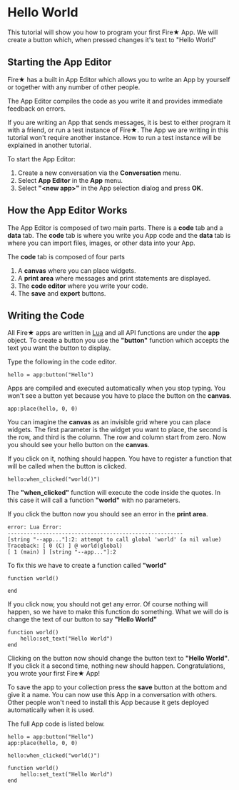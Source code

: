 Hello World
================

This tutorial will show you how to program your first Fire★ App. We will create a button
which, when pressed changes it's text to "Hello World"

Starting the App Editor
-----------------------

Fire★ has a built in App Editor which allows you to write an App by yourself or together with 
any number of other people. 

The App Editor compiles the code as you write it and provides immediate feedback on errors.

If you are writing an App that sends messages, it is best to either program it with a friend, 
or run a test instance of Fire★. The App we are writing in this tutorial won't require 
another instance. How to run a test instance will be explained in another tutorial.

To start the App Editor:

  1. Create a new conversation via the **Conversation** menu.
  2. Select **App Editor** in the **App** menu.
  3. Select **"<new app\>"** in the App selection dialog and press **OK**.

How the App Editor Works
-----------------------

The App Editor is composed of two main parts. There is a **code** tab and a **data** tab.
The **code** tab is where you write you App code and the **data** tab is where you can import
files, images, or other data into your App. 

The **code** tab is composed of four parts

  1. A **canvas** where you can place widgets.
  2. A **print area** where messages and print statements are displayed.
  3. The **code editor** where you write your code.
  4. The **save** and **export** buttons.

Writing the Code
-------------------------

All Fire★ apps are written in [Lua](http://lua.org) and all API functions are under the **app** object.
To create a button you use the **"button"** function which accepts the text you want the button to display.

Type the following in the code editor.

    hello = app:button("Hello")

Apps are compiled and executed automatically when you stop typing. You won't see a button
yet because you have to place the button on the **canvas**.

    app:place(hello, 0, 0)

You can imagine the **canvas** as an invisible grid where you can place widgets. The first
parameter is the widget you want to place, the second is the row, and third is the column. The row
and column start from zero. Now you should see your hello button on the **canvas**.

If you click on it, nothing should happen. You have to register a function that will be
called when the button is clicked.

    hello:when_clicked("world()")

The **"when_clicked"** function will execute the code inside the quotes. In this case it will
call a function **"world"** with no parameters.

If you click the button now you should see an error in the **print area**.

    error: Lua Error: 
    -------------------------------------------------------
    [string "--app..."]:2: attempt to call global 'world' (a nil value)
    Traceback: [ 0 (C) ] @ world(global)
    [ 1 (main) ] [string "--app..."]:2

To fix this we have to create a function called **"world"**

    function world()

    end

If you click now, you should not get any error. Of course nothing will happen, so we have
to make this function do something. What we will do is change the text of our button to
say **"Hello World"**

    function world()
        hello:set_text("Hello World")
    end

Clicking on the button now should change the button text to **"Hello World"**. If you click it
a second time, nothing new should happen. Congratulations, you wrote your first Fire★ App!

To save the app to your collection press the **save** button at the bottom and give it a
name. You can now use this App in a conversation with others. Other people won't need to 
install this App because it gets deployed automatically when it is used.

The full App code is listed below.

    hello = app:button("Hello")
    app:place(hello, 0, 0)

    hello:when_clicked("world()")

    function world()
        hello:set_text("Hello World")
    end








